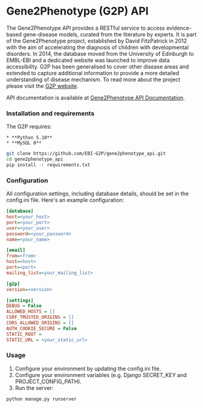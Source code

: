 # Gene2Phenotype (G2P) API

The Gene2Phenotype API provides a RESTful service to access evidence-based gene-disease models, curated from the literature by experts.
It is part of the Gene2Phenotype project, established by David FitzPatrick in 2012 with the aim of accelerating the diagnosis of children with developmental disorders. In 2014, the database moved from the University of Edinburgh to EMBL-EBI and a dedicated website was launched to improve data accessibility. G2P has been generalised to cover other disease areas and extended to capture additional information to provide a more detailed understanding of disease mechanism. To read more about the project please visit the [G2P website](https://www.ebi.ac.uk/gene2phenotype/about/project).

API documentation is available at [Gene2Phenotype API Documentation](https://www.ebi.ac.uk/gene2phenotype/api/).

### Installation and requirements
The G2P requires:

    * **Python 5.10**
    * **MySQL 8**

```bash
git clone https://github.com/EBI-G2P/gene2phenotype_api.git
cd gene2phenotype_api
pip install -r requirements.txt
```

### Configuration
All configuration settings, including database details, should be set in the config.ini file. Here's an example configuration:

```ini
[database]
host=<your_host>
port=<your_port>
user=<your_user>
password=<your_password>
name=<your_name>

[email]
from=<from>
host=<host>
port=<port>
mailing_list=<your_mailing_list>

[g2p]
version=<version>

[settings]
DEBUG = False
ALLOWED_HOSTS = []
CSRF_TRUSTED_ORIGINS = []
CORS_ALLOWED_ORIGINS = []
AUTH_COOKIE_SECURE = False
STATIC_ROOT =
STATIC_URL = <your_static_url>
```

### Usage
1. Configure your environment by updating the config.ini file.
2. Configure your environment variables (e.g. Django SECRET_KEY and PROJECT_CONFIG_PATH).
3. Run the server:
```bash
python manage.py runserver
```
